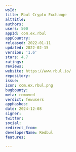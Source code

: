 ```yaml
---
wsId: 
title: Rbul Crypto Exchange
altTitle: 
authors: 
users: 500
appId: com.ex.rbul
appCountry: 
released: 2022-01-11
updated: 2022-02-15
version: '1.6'
stars: 4.7
ratings: 
reviews: 
website: https://www.rbul.io/
repository: 
issue: 
icon: com.ex.rbul.png
bugbounty: 
meta: removed
verdict: fewusers
appHashes: 
date: 2024-12-08
signer: 
twitter: 
social: 
redirect_from: 
developerName: Redbul
features: 

---
```


